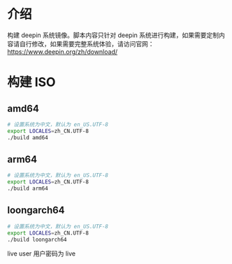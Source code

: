 # 介绍

构建 deepin 系统镜像。脚本内容只针对 deepin 系统进行构建，如果需要定制内容请自行修改，如果需要完整系统体验，请访问官网：https://www.deepin.org/zh/download/

# 构建 ISO

## amd64

```bash
# 设置系统为中文，默认为 en_US.UTF-8
export LOCALES=zh_CN.UTF-8
./build amd64
```

## arm64

```bash
# 设置系统为中文，默认为 en_US.UTF-8
export LOCALES=zh_CN.UTF-8
./build arm64
```

## loongarch64

```bash
# 设置系统为中文，默认为 en_US.UTF-8
export LOCALES=zh_CN.UTF-8
./build loongarch64
```

live user 用户密码为 live
